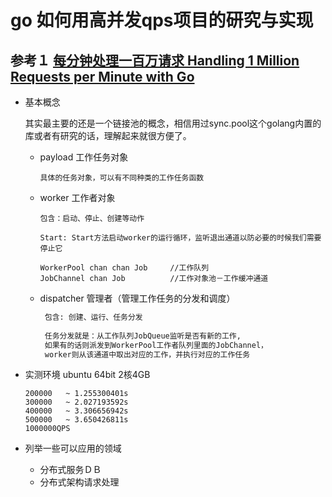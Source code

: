 # go 如何用高并发qps项目的研究与实现

## 参考１ [每分钟处理一百万请求 Handling 1 Million Requests per Minute with Go](http://marcio.io/2015/07/handling-1-million-requests-per-minute-with-golang/)

* 基本概念 
    
   其实最主要的还是一个链接池的概念，相信用过sync.pool这个golang内置的库或者有研究的话，理解起来就很方便了。
   
   * payload 工作任务对象
   
       ```
       具体的任务对象，可以有不同种类的工作任务函数
       ```

   * worker 工作者对象
       
       ```
       包含：启动、停止、创建等动作
       
       Start: Start方法启动worker的运行循环，监听退出通道以防必要的时候我们需要停止它
       
       WorkerPool chan chan Job		//工作队列
       JobChannel chan Job 			//工作对象池－工作缓冲通道
       
       ```
   * dispatcher 管理者（管理工作任务的分发和调度）
       
       ```sql
        包含: 创建、运行、任务分发
        
        任务分发就是：从工作队列JobQueue监听是否有新的工作,
        如果有的话则派发到WorkerPool工作者队列里面的JobChannel，
        worker则从该通道中取出对应的工作，并执行对应的工作任务
   
       ```
* 实测环境 ubuntu 64bit 2核4GB
   
   ```
   200000   ~ 1.255300401s
   300000   ~ 2.027193592s
   400000   ~ 3.306656942s
   500000   ~ 3.650426811s
   1000000QPS 
   ``` 
      
* 列举一些可以应用的领域

   * 分布式服务ＤＢ
   * 分布式架构请求处理







